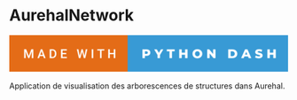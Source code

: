 # AurehalNetwork

![forthebadge](./made-with-python-dash.svg)

Application de visualisation des arborescences de structures dans Aurehal.



